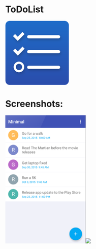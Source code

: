 # ToDoList

<img src="/screenshots/app_icon.png" height="200px"/> <br>

# Screenshots:
<img src="/screenshots/main_full_light.png" height="400px"/><img src="/screenshots/main_full_dark.png" height="400px"/>
